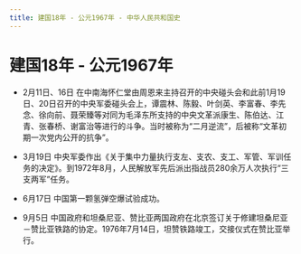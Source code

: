 ```yaml
---
title: 建国18年 - 公元1967年 - 中华人民共和国史
---
```


# 建国18年 - 公元1967年

+ 2月11日、16日 在中南海怀仁堂由周恩来主持召开的中央碰头会和此前1月19日、20日召开的中央军委碰头会上，谭震林、陈毅、叶剑英、李富春、李先念、徐向前、聂荣臻等对同为毛泽东所支持的中央文革派康生、陈伯达、江青、张春桥、谢富治等进行的斗争。当时被称为“二月逆流”，后被称“文革初期一次党内公开的抗争”。

+ 3月19日 中央军委作出《关于集中力量执行支左、支农、支工、军管、军训任务的决定》。到1972年8月，人民解放军先后派出指战员280余万人次执行“三支两军”任务。

+ 6月17日 中国第一颗氢弹空爆试验成功。

+ 9月5日 中国政府和坦桑尼亚、赞比亚两国政府在北京签订关于修建坦桑尼亚－赞比亚铁路的协定。1976年7月14日，坦赞铁路竣工，交接仪式在赞比亚举行。 